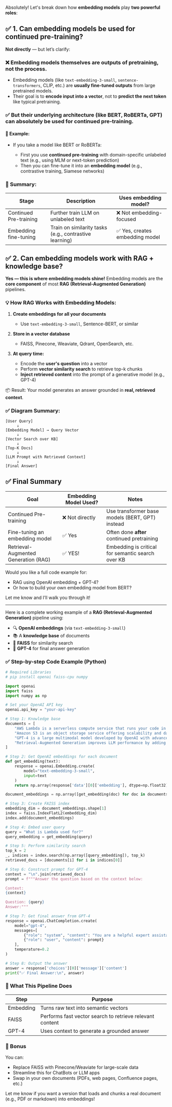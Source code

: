 Absolutely! Let's break down how **embedding models** play **two powerful roles**:

## ✅ 1. **Can embedding models be used for continued pre-training?**

**Not directly** — but let’s clarify:

### ❌ Embedding models themselves are **outputs** of pretraining, not the process.

* Embedding models (like `text-embedding-3-small`, `sentence-transformers`, CLIP, etc.) are **usually fine-tuned outputs** from large pretrained models.
* Their goal is to **encode input into a vector**, not to **predict the next token** like typical pretraining.

### ✅ But their **underlying architecture** (like BERT, RoBERTa, GPT) **can absolutely be used for continued pre-training**.

#### 📌 Example:

* If you take a model like BERT or RoBERTa:

  * First you use **continued pre-training** with domain-specific unlabeled text (e.g., using MLM or next-token prediction)
  * Then you can fine-tune it into an **embedding model** (e.g., contrastive training, Siamese networks)

### 🧠 Summary:

| Stage                  | Description                                            | Uses embedding model?          |
| ---------------------- | ------------------------------------------------------ | ------------------------------ |
| Continued Pre-training | Further train LLM on unlabeled text                    | ❌ Not embedding-focused        |
| Embedding fine-tuning  | Train on similarity tasks (e.g., contrastive learning) | ✅ Yes, creates embedding model |

## ✅ 2. **Can embedding models work with RAG + knowledge base?**

**Yes — this is where embedding models shine!**
Embedding models are the **core component** of most **RAG (Retrieval-Augmented Generation)** pipelines.

### 💡 How RAG Works with Embedding Models:

1. **Create embeddings for all your documents**

   * Use `text-embedding-3-small`, Sentence-BERT, or similar
2. **Store in a vector database**

   * FAISS, Pinecone, Weaviate, Qdrant, OpenSearch, etc.
3. **At query time:**

   * Encode the **user's question** into a vector
   * Perform **vector similarity search** to retrieve top-k chunks
   * **Inject retrieved content** into the prompt of a generative model (e.g., GPT-4)

📦 Result: Your model generates an answer grounded in **real, retrieved context**.

### ✅ Diagram Summary:

```text
[User Query]
     ↓
[Embedding Model] → Query Vector
     ↓
[Vector Search over KB]
     ↓
[Top-K Docs]
     ↓
[LLM Prompt with Retrieved Context]
     ↓
[Final Answer]
```

## ✅ Final Summary

| Goal                                 | Embedding Model Used? | Notes                                             |
| ------------------------------------ | --------------------- | ------------------------------------------------- |
| Continued Pre-training               | ❌ Not directly        | Use transformer base models (BERT, GPT) instead   |
| Fine-tuning an embedding model       | ✅ Yes                 | Often done **after** continued pretraining        |
| Retrieval-Augmented Generation (RAG) | ✅ YES!                | Embedding is critical for semantic search over KB |

Would you like a full code example for:

* RAG using OpenAI embedding + GPT-4?
* Or how to build your own embedding model from BERT?

Let me know and I’ll walk you through it!

---

Here is a complete working example of a **RAG (Retrieval-Augmented Generation)** pipeline using:

* 🔍 **OpenAI embeddings** (via `text-embedding-3-small`)
* 📚 A **knowledge base** of documents
* 🔄 **FAISS** for similarity search
* 💬 **GPT-4** for final answer generation

### ✅ Step-by-step Code Example (Python)

```python
# Required Libraries
# pip install openai faiss-cpu numpy

import openai
import faiss
import numpy as np

# Set your OpenAI API key
openai.api_key = "your-api-key"

# Step 1: Knowledge base
documents = [
    "AWS Lambda is a serverless compute service that runs your code in response to events.",
    "Amazon S3 is an object storage service offering scalability and data availability.",
    "GPT-4 is a large multimodal model developed by OpenAI with advanced reasoning capabilities.",
    "Retrieval-Augmented Generation improves LLM performance by adding external context."
]

# Step 2: Get OpenAI embeddings for each document
def get_embedding(text):
    response = openai.Embedding.create(
        model="text-embedding-3-small",
        input=text
    )
    return np.array(response['data'][0]['embedding'], dtype=np.float32)

document_embeddings = np.array([get_embedding(doc) for doc in documents])

# Step 3: Create FAISS index
embedding_dim = document_embeddings.shape[1]
index = faiss.IndexFlatL2(embedding_dim)
index.add(document_embeddings)

# Step 4: Embed user query
query = "What is Lambda used for?"
query_embedding = get_embedding(query)

# Step 5: Perform similarity search
top_k = 2
_, indices = index.search(np.array([query_embedding]), top_k)
retrieved_docs = [documents[i] for i in indices[0]]

# Step 6: Construct prompt for GPT-4
context = "\n".join(retrieved_docs)
prompt = f"""Answer the question based on the context below:

Context:
{context}

Question: {query}
Answer:"""

# Step 7: Get final answer from GPT-4
response = openai.ChatCompletion.create(
    model="gpt-4",
    messages=[
        {"role": "system", "content": "You are a helpful expert assistant."},
        {"role": "user", "content": prompt}
    ],
    temperature=0.2
)

# Step 8: Output the answer
answer = response['choices'][0]['message']['content']
print("✅ Final Answer:\n", answer)
```

### 🔁 What This Pipeline Does

| Step      | Purpose                                                  |
| --------- | -------------------------------------------------------- |
| Embedding | Turns raw text into semantic vectors                     |
| FAISS     | Performs fast vector search to retrieve relevant content |
| GPT-4     | Uses context to generate a grounded answer               |

### 🧠 Bonus

You can:

* Replace FAISS with Pinecone/Weaviate for large-scale data
* Streamline this for ChatBots or LLM apps
* Swap in your own documents (PDFs, web pages, Confluence pages, etc.)

Let me know if you want a version that loads and chunks a real document (e.g., PDF or markdown) into embeddings!
